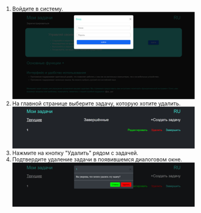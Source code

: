 1. Войдите в систему.
![Login Screen](pic\photo_2024-07-24_06-50-03.jpg)
2. На главной странице выберите задачу, которую хотите удалить.
![Create Task Button](pic\photo_2024-07-24_06-53-22.jpg)
3. Нажмите на кнопку "Удалить" рядом с задачей.
4. Подтвердите удаление задачи в появившемся диалоговом окне.
 ![Task Creation Form](pic\photo_2024-07-24_07-07-55.jpg)